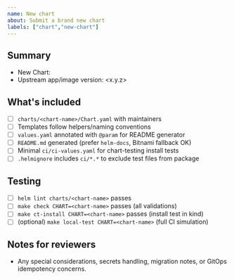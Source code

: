 ```yaml
---
name: New chart
about: Submit a brand new chart
labels: ["chart","new-chart"]
---
```


## Summary

- New Chart: <chart-name>
- Upstream app/image version: <x.y.z>

## What's included

- [ ] `charts/<chart-name>/Chart.yaml` with maintainers
- [ ] Templates follow helpers/naming conventions
- [ ] `values.yaml` annotated with `@param` for README generator
- [ ] `README.md` generated (prefer `helm-docs`, Bitnami fallback OK)
- [ ] Minimal `ci/ci-values.yaml` for chart-testing install tests
- [ ] `.helmignore` includes `ci/*.*` to exclude test files from package

## Testing

- [ ] `helm lint charts/<chart-name>` passes
- [ ] `make check CHART=<chart-name>` passes (all validations)
- [ ] `make ct-install CHART=<chart-name>` passes (install test in kind)
- [ ] (optional) `make local-test CHART=<chart-name>` (full CI simulation)

## Notes for reviewers

- Any special considerations, secrets handling, migration notes, or GitOps idempotency concerns.
